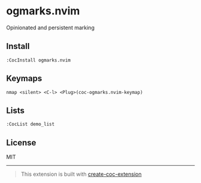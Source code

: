 # ogmarks.nvim

Opinionated and persistent marking

## Install

`:CocInstall ogmarks.nvim`

## Keymaps

`nmap <silent> <C-l> <Plug>(coc-ogmarks.nvim-keymap)`

## Lists

`:CocList demo_list`

## License

MIT

---

> This extension is built with [create-coc-extension](https://github.com/fannheyward/create-coc-extension)
